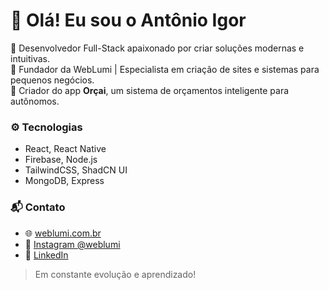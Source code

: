 # 👋 Olá! Eu sou o Antônio Igor

🚀 Desenvolvedor Full-Stack apaixonado por criar soluções modernas e intuitivas.  
💼 Fundador da WebLumi | Especialista em criação de sites e sistemas para pequenos negócios.  
📱 Criador do app **Orçai**, um sistema de orçamentos inteligente para autônomos.

### ⚙️ Tecnologias
- React, React Native
- Firebase, Node.js
- TailwindCSS, ShadCN UI
- MongoDB, Express

### 📬 Contato
- 🌐 [weblumi.com.br](https://weblumi.com.br)
- 📸 [Instagram @weblumi](https://instagram.com/weblumi)
- 💼 [LinkedIn](https://linkedin.com/in/seu-usuario)

> Em constante evolução e aprendizado!
